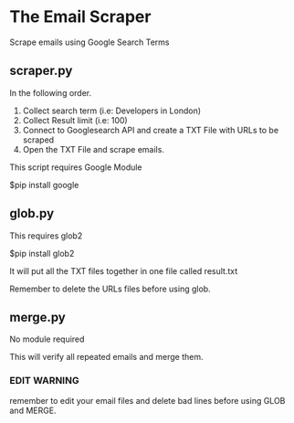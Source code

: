 # The Email Scraper
Scrape emails using Google Search Terms

## scraper.py
In the following order.

1. Collect search term (i.e: Developers in London)
2. Collect Result limit (i.e: 100)
3. Connect to Googlesearch API and create a TXT File with URLs to be scraped
4. Open the TXT File and scrape emails.

This script requires Google Module

$pip install google

## glob.py
This requires glob2

$pip install glob2

It will put all the TXT files together in one file called result.txt

Remember to delete the URLs files before using glob.

## merge.py
No module required

This will verify all repeated emails and merge them.


### EDIT WARNING
remember to edit your email files and delete bad lines before using GLOB and MERGE.

